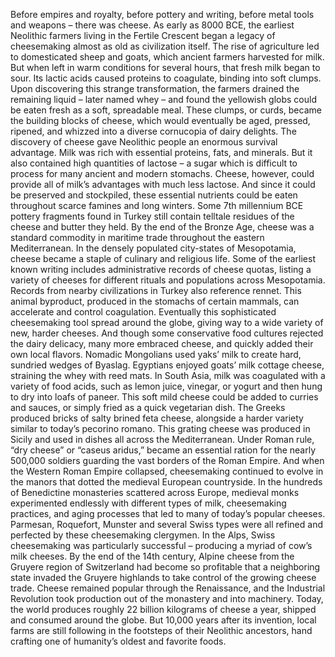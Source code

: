 Before empires and royalty, before pottery and writing, before metal tools and weapons – there was cheese. As early as 8000 BCE, the earliest Neolithic farmers  living in the Fertile Crescent began a legacy of cheesemaking almost as old as civilization itself. The rise of agriculture led to  domesticated sheep and goats, which ancient farmers harvested for milk. But when left in warm conditions  for several hours, that fresh milk began to sour. Its lactic acids caused proteins to  coagulate, binding into soft clumps. Upon discovering this  strange transformation, the farmers drained the remaining liquid – later named whey – and found the yellowish globs could be  eaten fresh as a soft, spreadable meal. These clumps, or curds, became  the building blocks of cheese, which would eventually be aged, pressed,  ripened, and whizzed into a diverse cornucopia  of dairy delights. The discovery of cheese gave Neolithic people an enormous survival advantage. Milk was rich with essential proteins,  fats, and minerals. But it also contained high  quantities of lactose – a sugar which is difficult to process for  many ancient and modern stomachs. Cheese, however, could provide all of  milk’s advantages with much less lactose. And since it could be preserved  and stockpiled, these essential nutrients could be eaten throughout scarce famines  and long winters. Some 7th millennium BCE pottery fragments  found in Turkey still contain telltale residues of  the cheese and butter they held. By the end of the Bronze Age, cheese was a standard commodity  in maritime trade throughout the eastern Mediterranean. In the densely populated city-states of  Mesopotamia, cheese became a staple  of culinary and religious life. Some of the earliest known writing includes administrative records  of cheese quotas, listing a variety of cheeses for different rituals and populations across Mesopotamia. Records from nearby civilizations  in Turkey also reference rennet. This animal byproduct, produced in the stomachs of certain mammals, can accelerate and control coagulation. Eventually this sophisticated cheesemaking tool spread around the globe, giving way to a wide variety of new,  harder cheeses. And though some conservative food  cultures rejected the dairy delicacy, many more embraced cheese, and quickly added their own local flavors. Nomadic Mongolians used yaks’ milk to create hard, sundried wedges of Byaslag. Egyptians enjoyed goats’ milk cottage  cheese, straining the whey with reed mats. In South Asia, milk was coagulated with a variety of food acids, such as lemon juice, vinegar, or yogurt and then hung to dry into loafs of paneer. This soft mild cheese could be added to  curries and sauces, or simply fried as a  quick vegetarian dish. The Greeks produced bricks of salty brined feta cheese, alongside a harder variety similar to  today’s pecorino romano. This grating cheese was produced in Sicily and used in dishes all across the  Mediterranean. Under Roman rule, “dry cheese”  or “caseus aridus,” became an essential ration for the nearly 500,000 soldiers guarding the vast borders of the Roman Empire. And when the Western Roman  Empire collapsed, cheesemaking continued to evolve in the manors that dotted the medieval European countryside. In the hundreds of Benedictine monasteries scattered across Europe, medieval monks experimented endlessly  with different types of milk, cheesemaking practices, and aging processes that led to many  of today’s popular cheeses. Parmesan, Roquefort, Munster  and several Swiss types were all refined and perfected  by these cheesemaking clergymen. In the Alps, Swiss cheesemaking was particularly successful – producing a myriad of cow’s milk cheeses. By the end of the 14th century, Alpine cheese from the Gruyere region of Switzerland had become so profitable that a neighboring state invaded the  Gruyere highlands to take control of the growing  cheese trade. Cheese remained popular through  the Renaissance, and the Industrial Revolution took  production out of the monastery and into machinery. Today, the world produces roughly  22 billion kilograms of cheese a year, shipped and consumed around the globe. But 10,000 years after its invention, local farms are still following in the  footsteps of their Neolithic ancestors, hand crafting one of humanity’s  oldest and favorite foods. 